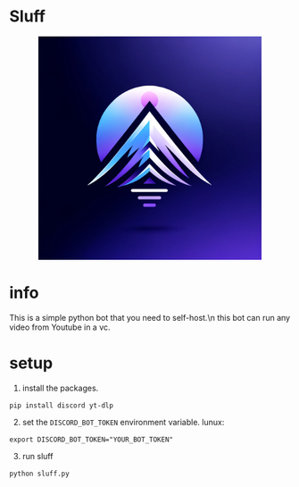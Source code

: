 # Sluff
<div style="text-align: center;">
  <img src="./logo.png" alt="logo" width="400"/>
</div>


# info
This is a simple python bot that you need to self-host.\n
this bot can run any video from Youtube in a vc.

# setup
1.  install the packages.
```
pip install discord yt-dlp
```
2. set the `DISCORD_BOT_TOKEN` environment variable.
lunux:
```
export DISCORD_BOT_TOKEN="YOUR_BOT_TOKEN"
```
3. run sluff
```
python sluff.py
```

   



